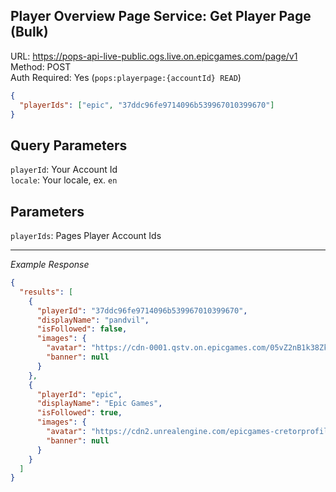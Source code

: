 ## Player Overview Page Service: Get Player Page (Bulk)

URL: https://pops-api-live-public.ogs.live.on.epicgames.com/page/v1 \
Method: POST \
Auth Required: Yes (`pops:playerpage:{accountId} READ`)

```json
{
  "playerIds": ["epic", "37ddc96fe9714096b539967010399670"]
}
```

## Query Parameters

`playerId`: Your Account Id <br/>
`locale`: Your locale, ex. `en`

## Parameters

`playerIds`: Pages Player Account Ids

---

_Example Response_

```json
{
  "results": [
    {
      "playerId": "37ddc96fe9714096b539967010399670",
      "displayName": "pandvil",
      "isFollowed": false,
      "images": {
        "avatar": "https://cdn-0001.qstv.on.epicgames.com/05vZ2nB1k38ZkStczM7WG1/image.jpg",
        "banner": null
      }
    },
    {
      "playerId": "epic",
      "displayName": "Epic Games",
      "isFollowed": true,
      "images": {
        "avatar": "https://cdn2.unrealengine.com/epicgames-cretorprofile-192x192-cd5708661249.jpg",
        "banner": null
      }
    }
  ]
}
```
